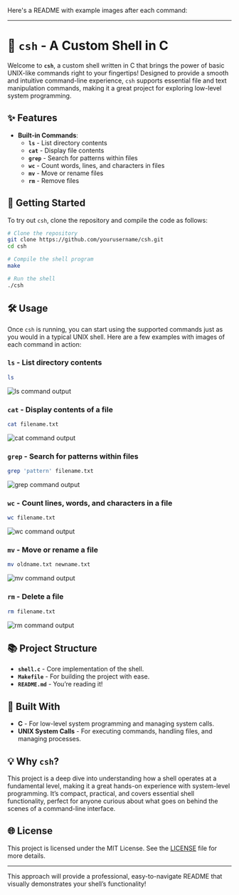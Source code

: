 Here's a README with example images after each command:

---

# 🐚 `csh` - A Custom Shell in C

Welcome to **`csh`**, a custom shell written in C that brings the power of basic UNIX-like commands right to your fingertips! Designed to provide a smooth and intuitive command-line experience, `csh` supports essential file and text manipulation commands, making it a great project for exploring low-level system programming.

## ✨ Features

- **Built-in Commands**: 
  - **`ls`** - List directory contents
  - **`cat`** - Display file contents
  - **`grep`** - Search for patterns within files
  - **`wc`** - Count words, lines, and characters in files
  - **`mv`** - Move or rename files
  - **`rm`** - Remove files

## 🚀 Getting Started

To try out `csh`, clone the repository and compile the code as follows:

```bash
# Clone the repository
git clone https://github.com/yourusername/csh.git
cd csh

# Compile the shell program
make

# Run the shell
./csh
```

## 🛠️ Usage

Once `csh` is running, you can start using the supported commands just as you would in a typical UNIX shell. Here are a few examples with images of each command in action:

### `ls` - List directory contents
```bash
ls
```
![ls command output](images/image.png)

### `cat` - Display contents of a file
```bash
cat filename.txt
```
![cat command output](images/cat.png)

### `grep` - Search for patterns within files
```bash
grep 'pattern' filename.txt
```
![grep command output](images/grep.png)

### `wc` - Count lines, words, and characters in a file
```bash
wc filename.txt
```
![wc command output](images/wc.png)

### `mv` - Move or rename a file
```bash
mv oldname.txt newname.txt
```
![mv command output](images/mv.png)

### `rm` - Delete a file
```bash
rm filename.txt
```
![rm command output](images/rm.png)

## 📚 Project Structure

- **`shell.c`** - Core implementation of the shell.
- **`Makefile`** - For building the project with ease.
- **`README.md`** - You’re reading it!

## 🤖 Built With

- **C** - For low-level system programming and managing system calls.
- **UNIX System Calls** - For executing commands, handling files, and managing processes.

## 💡 Why `csh`?

This project is a deep dive into understanding how a shell operates at a fundamental level, making it a great hands-on experience with system-level programming. It’s compact, practical, and covers essential shell functionality, perfect for anyone curious about what goes on behind the scenes of a command-line interface.

## 🌐 License

This project is licensed under the MIT License. See the [LICENSE](LICENSE) file for more details.

---




This approach will provide a professional, easy-to-navigate README that visually demonstrates your shell’s functionality!
